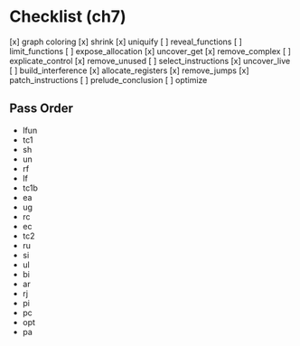 # Checklist (ch7)

  [x] graph coloring
  [x] shrink
  [x] uniquify
  [ ] reveal_functions
  [ ] limit_functions
  [ ] expose_allocation
  [x] uncover_get
  [x] remove_complex
  [ ] explicate_control
  [x] remove_unused
  [ ] select_instructions
  [x] uncover_live
  [ ] build_interference
  [x] allocate_registers
  [x] remove_jumps
  [x] patch_instructions
  [ ] prelude_conclusion
  [ ] optimize

## Pass Order

- lfun
- tc1
- sh
- un
- rf
- lf
- tc1b
- ea
- ug
- rc
- ec
- tc2
- ru
- si
- ul
- bi
- ar
- rj
- pi
- pc
- opt
- pa
